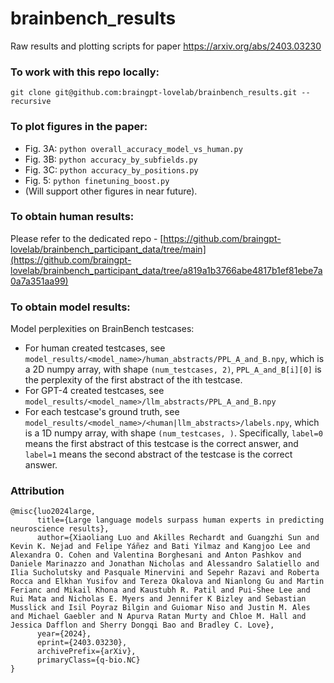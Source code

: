 # brainbench_results
Raw results and plotting scripts for paper https://arxiv.org/abs/2403.03230

### To work with this repo locally:
```
git clone git@github.com:braingpt-lovelab/brainbench_results.git --recursive
```

### To plot figures in the paper:
* Fig. 3A: `python overall_accuracy_model_vs_human.py`
* Fig. 3B: `python accuracy_by_subfields.py`
* Fig. 3C: `python accuracy_by_positions.py`
* Fig. 5: `python finetuning_boost.py`
* (Will support other figures in near future).

### To obtain human results:
Please refer to the dedicated repo - [https://github.com/braingpt-lovelab/brainbench_participant_data/tree/main](https://github.com/braingpt-lovelab/brainbench_participant_data/tree/a819a1b3766abe4817b1ef81ebe7a0a7a351aa99)

### To obtain model results:
Model perplexities on BrainBench testcases:
* For human created testcases, see `model_results/<model_name>/human_abstracts/PPL_A_and_B.npy`, which is a 2D numpy array, with shape `(num_testcases, 2)`, `PPL_A_and_B[i][0]` is the perplexity of the first abstract of the ith testcase.
* For GPT-4 created testcases, see `model_results/<model_name>/llm_abstracts/PPL_A_and_B.npy`
* For each testcase's ground truth, see `model_results/<model_name>/<human|llm_abstracts>/labels.npy`, which is a 1D numpy array, with shape `(num_testcases, )`. Specifically, `label=0` means the first abstract of this testcase is the correct answer, and `label=1` means the second abstract of the testcase is the correct answer.

### Attribution
```
@misc{luo2024large,
      title={Large language models surpass human experts in predicting neuroscience results}, 
      author={Xiaoliang Luo and Akilles Rechardt and Guangzhi Sun and Kevin K. Nejad and Felipe Yáñez and Bati Yilmaz and Kangjoo Lee and Alexandra O. Cohen and Valentina Borghesani and Anton Pashkov and Daniele Marinazzo and Jonathan Nicholas and Alessandro Salatiello and Ilia Sucholutsky and Pasquale Minervini and Sepehr Razavi and Roberta Rocca and Elkhan Yusifov and Tereza Okalova and Nianlong Gu and Martin Ferianc and Mikail Khona and Kaustubh R. Patil and Pui-Shee Lee and Rui Mata and Nicholas E. Myers and Jennifer K Bizley and Sebastian Musslick and Isil Poyraz Bilgin and Guiomar Niso and Justin M. Ales and Michael Gaebler and N Apurva Ratan Murty and Chloe M. Hall and Jessica Dafflon and Sherry Dongqi Bao and Bradley C. Love},
      year={2024},
      eprint={2403.03230},
      archivePrefix={arXiv},
      primaryClass={q-bio.NC}
}
```
